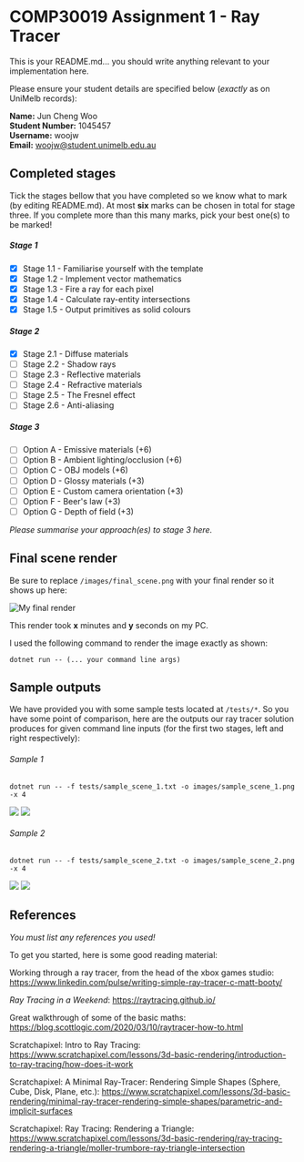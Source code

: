 # COMP30019 Assignment 1 - Ray Tracer
This is your README.md... you should write anything relevant to your implementation here.

Please ensure your student details are specified below (*exactly* as on UniMelb records):

**Name:** Jun Cheng Woo \
**Student Number:** 1045457 \
**Username:** woojw \
**Email:** woojw@student.unimelb.edu.au

## Completed stages

Tick the stages bellow that you have completed so we know what to mark (by editing README.md). At most **six** marks can be chosen in total for stage three. If you complete more than this many marks, pick your best one(s) to be marked!

<!---
Tip: To tick, place an x between the square brackes [ ], like so: [x]
-->

##### Stage 1

- [x] Stage 1.1 - Familiarise yourself with the template
- [x] Stage 1.2 - Implement vector mathematics
- [x] Stage 1.3 - Fire a ray for each pixel
- [x] Stage 1.4 - Calculate ray-entity intersections
- [x] Stage 1.5 - Output primitives as solid colours

##### Stage 2

- [x] Stage 2.1 - Diffuse materials
- [ ] Stage 2.2 - Shadow rays
- [ ] Stage 2.3 - Reflective materials
- [ ] Stage 2.4 - Refractive materials
- [ ] Stage 2.5 - The Fresnel effect
- [ ] Stage 2.6 - Anti-aliasing

##### Stage 3

- [ ] Option A - Emissive materials (+6)
- [ ] Option B - Ambient lighting/occlusion (+6)
- [ ] Option C - OBJ models (+6)
- [ ] Option D - Glossy materials (+3)
- [ ] Option E - Custom camera orientation (+3)
- [ ] Option F - Beer's law (+3)
- [ ] Option G - Depth of field (+3)

*Please summarise your approach(es) to stage 3 here.*



## Final scene render

Be sure to replace ```/images/final_scene.png``` with your final render so it shows up here:

![My final render](/images/final_scene.png)

This render took **x** minutes and **y** seconds on my PC.

I used the following command to render the image exactly as shown:

```
dotnet run -- (... your command line args)
```

## Sample outputs

We have provided you with some sample tests located at ```/tests/*```. So you have some point of comparison, here are the outputs our ray tracer solution produces for given command line inputs (for the first two stages, left and right respectively):

###### Sample 1
```
dotnet run -- -f tests/sample_scene_1.txt -o images/sample_scene_1.png -x 4
```
<p float="left">
  <img src="/images/sample_scene_1_s1.png" />
  <img src="/images/sample_scene_1_s2.png" />
</p>

###### Sample 2

```
dotnet run -- -f tests/sample_scene_2.txt -o images/sample_scene_2.png -x 4
```
<p float="left">
  <img src="/images/sample_scene_2_s1.png" />
  <img src="/images/sample_scene_2_s2.png" />
</p>

## References

*You must list any references you used!*

To get you started, here is some good reading material:

Working through a ray tracer, from the head of the xbox games studio: https://www.linkedin.com/pulse/writing-simple-ray-tracer-c-matt-booty/

*Ray Tracing in a Weekend*: https://raytracing.github.io/

Great walkthrough of some of the basic maths: https://blog.scottlogic.com/2020/03/10/raytracer-how-to.html

Scratchapixel: Intro to Ray Tracing: https://www.scratchapixel.com/lessons/3d-basic-rendering/introduction-to-ray-tracing/how-does-it-work

Scratchapixel: A Minimal Ray-Tracer: Rendering Simple Shapes (Sphere, Cube, Disk, Plane, etc.): https://www.scratchapixel.com/lessons/3d-basic-rendering/minimal-ray-tracer-rendering-simple-shapes/parametric-and-implicit-surfaces

Scratchapixel: Ray Tracing: Rendering a Triangle: https://www.scratchapixel.com/lessons/3d-basic-rendering/ray-tracing-rendering-a-triangle/moller-trumbore-ray-triangle-intersection

